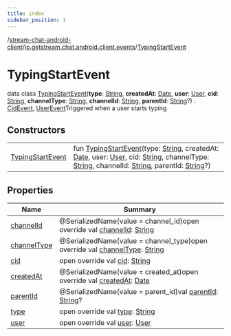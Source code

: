 ```yaml
---
title: index
sidebar_position: 1
---
```

/[stream-chat-android-client](../../index.md)/[io.getstream.chat.android.client.events](../index.md)/[TypingStartEvent](index.md)  
  
  
  
# TypingStartEvent  
data class [TypingStartEvent](index.md)(**type**: [String](https://kotlinlang.org/api/latest/jvm/stdlib/kotlin/-string/index.html), **createdAt**: [Date](https://developer.android.com/reference/kotlin/java/util/Date.html), **user**: [User](../../io.getstream.chat.android.client.models/User/index.md), **cid**: [String](https://kotlinlang.org/api/latest/jvm/stdlib/kotlin/-string/index.html), **channelType**: [String](https://kotlinlang.org/api/latest/jvm/stdlib/kotlin/-string/index.html), **channelId**: [String](https://kotlinlang.org/api/latest/jvm/stdlib/kotlin/-string/index.html), **parentId**: [String](https://kotlinlang.org/api/latest/jvm/stdlib/kotlin/-string/index.html)?) : [CidEvent](../CidEvent/index.md), [UserEvent](../UserEvent/index.md)Triggered when a user starts typing  
  
## Constructors  
  
| | |
|---|---|
| <a name="io.getstream.chat.android.client.events/TypingStartEvent/TypingStartEvent/#kotlin.String#java.util.Date#io.getstream.chat.android.client.models.User#kotlin.String#kotlin.String#kotlin.String#kotlin.String?/PointingToDeclaration/"></a>[TypingStartEvent](TypingStartEvent.md)| <a name="io.getstream.chat.android.client.events/TypingStartEvent/TypingStartEvent/#kotlin.String#java.util.Date#io.getstream.chat.android.client.models.User#kotlin.String#kotlin.String#kotlin.String#kotlin.String?/PointingToDeclaration/"></a>fun [TypingStartEvent](TypingStartEvent.md)(type: [String](https://kotlinlang.org/api/latest/jvm/stdlib/kotlin/-string/index.html), createdAt: [Date](https://developer.android.com/reference/kotlin/java/util/Date.html), user: [User](../../io.getstream.chat.android.client.models/User/index.md), cid: [String](https://kotlinlang.org/api/latest/jvm/stdlib/kotlin/-string/index.html), channelType: [String](https://kotlinlang.org/api/latest/jvm/stdlib/kotlin/-string/index.html), channelId: [String](https://kotlinlang.org/api/latest/jvm/stdlib/kotlin/-string/index.html), parentId: [String](https://kotlinlang.org/api/latest/jvm/stdlib/kotlin/-string/index.html)?)|
  
  
## Properties  
  
|  Name |  Summary | 
|---|---|
| <a name="io.getstream.chat.android.client.events/TypingStartEvent/channelId/#/PointingToDeclaration/"></a>[channelId](channelId.md)| <a name="io.getstream.chat.android.client.events/TypingStartEvent/channelId/#/PointingToDeclaration/"></a>@SerializedName(value = channel_id)open override val [channelId](channelId.md): [String](https://kotlinlang.org/api/latest/jvm/stdlib/kotlin/-string/index.html)|
| <a name="io.getstream.chat.android.client.events/TypingStartEvent/channelType/#/PointingToDeclaration/"></a>[channelType](channelType.md)| <a name="io.getstream.chat.android.client.events/TypingStartEvent/channelType/#/PointingToDeclaration/"></a>@SerializedName(value = channel_type)open override val [channelType](channelType.md): [String](https://kotlinlang.org/api/latest/jvm/stdlib/kotlin/-string/index.html)|
| <a name="io.getstream.chat.android.client.events/TypingStartEvent/cid/#/PointingToDeclaration/"></a>[cid](cid.md)| <a name="io.getstream.chat.android.client.events/TypingStartEvent/cid/#/PointingToDeclaration/"></a>open override val [cid](cid.md): [String](https://kotlinlang.org/api/latest/jvm/stdlib/kotlin/-string/index.html)|
| <a name="io.getstream.chat.android.client.events/TypingStartEvent/createdAt/#/PointingToDeclaration/"></a>[createdAt](createdAt.md)| <a name="io.getstream.chat.android.client.events/TypingStartEvent/createdAt/#/PointingToDeclaration/"></a>@SerializedName(value = created_at)open override val [createdAt](createdAt.md): [Date](https://developer.android.com/reference/kotlin/java/util/Date.html)|
| <a name="io.getstream.chat.android.client.events/TypingStartEvent/parentId/#/PointingToDeclaration/"></a>[parentId](parentId.md)| <a name="io.getstream.chat.android.client.events/TypingStartEvent/parentId/#/PointingToDeclaration/"></a>@SerializedName(value = parent_id)val [parentId](parentId.md): [String](https://kotlinlang.org/api/latest/jvm/stdlib/kotlin/-string/index.html)?|
| <a name="io.getstream.chat.android.client.events/TypingStartEvent/type/#/PointingToDeclaration/"></a>[type](type.md)| <a name="io.getstream.chat.android.client.events/TypingStartEvent/type/#/PointingToDeclaration/"></a>open override val [type](type.md): [String](https://kotlinlang.org/api/latest/jvm/stdlib/kotlin/-string/index.html)|
| <a name="io.getstream.chat.android.client.events/TypingStartEvent/user/#/PointingToDeclaration/"></a>[user](user.md)| <a name="io.getstream.chat.android.client.events/TypingStartEvent/user/#/PointingToDeclaration/"></a>open override val [user](user.md): [User](../../io.getstream.chat.android.client.models/User/index.md)|

